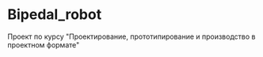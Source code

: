 # Bipedal_robot
Проект по курсу "Проектирование, прототипирование и производство в проектном формате"
